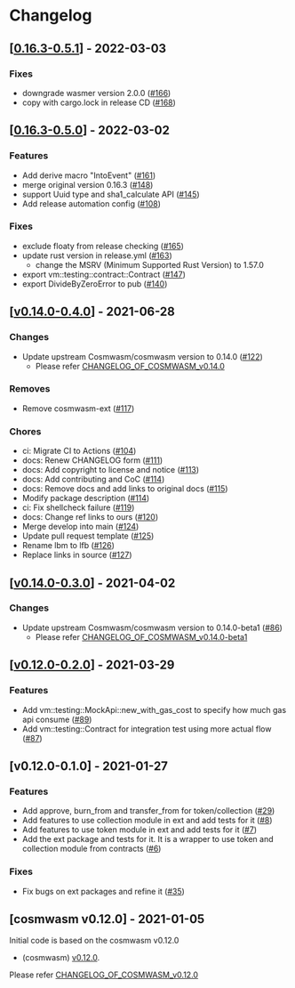 # Changelog


## [[0.16.3-0.5.1](https://github.com/line/cosmwasm/compare/v0.16.3-0.5.0...0.16.3-0.5.1)] - 2022-03-03

### Fixes

* downgrade wasmer version 2.0.0 ([#166](https://github.com/line/cosmwasm/issues/166))
* copy with cargo.lock in release CD ([#168](https://github.com/line/cosmwasm/pull/168))

## [[0.16.3-0.5.0](https://github.com/line/cosmwasm/compare/v0.14.0-0.4.0...0.16.3-0.5.0)] - 2022-03-02

### Features

* Add derive macro "IntoEvent" ([#161](https://github.com/line/cosmwasm/pull/161))
* merge original version 0.16.3 ([#148](https://github.com/line/cosmwasm/pull/148))
* support Uuid type and sha1_calculate API ([#145](https://github.com/line/cosmwasm/pull/145))
* Add release automation config ([#108](https://github.com/line/cosmwasm/pull/108))

### Fixes

* exclude floaty from release checking ([#165](https://github.com/line/cosmwasm/pull/165))
* update rust version in release.yml ([#163](https://github.com/line/cosmwasm/pull/163))
   - change the MSRV (Minimum Supported Rust Version) to 1.57.0
* export vm::testing::contract::Contract ([#147](https://github.com/line/cosmwasm/pull/147))
* export DivideByZeroError to pub ([#140](https://github.com/line/cosmwasm/pull/140))

## [[v0.14.0-0.4.0](https://github.com/line/cosmwasm/compare/v0.14.0-0.3.0...v0.14.0-0.4.0)] - 2021-06-28

### Changes

* Update upstream Cosmwasm/cosmwasm version to 0.14.0 ([#122](https://github.com/line/cosmwasm/pull/122))
  - Please refer [CHANGELOG_OF_COSMWASM_v0.14.0](https://github.com/CosmWasm/cosmwasm/blob/v0.14.0/CHANGELOG.md)

### Removes
* Remove cosmwasm-ext ([#117](https://github.com/line/cosmwasm/pull/117))

### Chores

* ci: Migrate CI to Actions ([#104](https://github.com/line/cosmwasm/pull/104))
* docs: Renew CHANGELOG form ([#111](https://github.com/line/cosmwasm/pull/111))
* docs: Add copyright to license and notice ([#113](https://github.com/line/cosmwasm/pull/113))
* docs: Add contributing and CoC ([#114](https://github.com/line/cosmwasm/pull/114))
* docs: Remove docs and add links to original docs ([#115](https://github.com/line/cosmwasm/pull/115))
* Modify package description ([#114](https://github.com/line/cosmwasm/pull/114))
* ci: Fix shellcheck failure ([#119](https://github.com/line/cosmwasm/pull/119))
* docs: Change ref links to ours ([#120](https://github.com/line/cosmwasm/pull/120))
* Merge develop into main ([#124](https://github.com/line/cosmwasm/pull/124))
* Update pull request template ([#125](https://github.com/line/cosmwasm/pull/125))
* Rename lbm to lfb ([#126](https://github.com/line/cosmwasm/pull/126))
* Replace links in source ([#127](https://github.com/line/cosmwasm/pull/127))

## [[v0.14.0-0.3.0](https://github.com/line/cosmwasm/compare/v0.12.0-0.2.0...v0.14.0-0.3.0)] - 2021-04-02

### Changes

* Update upstream Cosmwasm/cosmwasm version to 0.14.0-beta1 ([#86](https://github.com/line/cosmwasm/issues/86))
  - Please refer [CHANGELOG_OF_COSMWASM_v0.14.0-beta1](https://github.com/CosmWasm/cosmwasm/blob/v0.14.0-beta1/CHANGELOG.md)


## [[v0.12.0-0.2.0](https://github.com/line/cosmwasm/compare/v0.12.0-0.1.0...v0.12.0-0.2.0)] - 2021-03-29

### Features

* Add vm::testing::MockApi::new_with_gas_cost to specify how much gas api consume ([#89](https://github.com/line/cosmwasm/issues/89))
* Add vm::testing::Contract for integration test using more actual flow ([#87](https://github.com/line/cosmwasm/issues/87))


## [v0.12.0-0.1.0] - 2021-01-27

### Features

* Add approve, burn_from and transfer_from for token/collection ([#29](https://github.com/line/cosmwasm/issues/29))
* Add features to use collection module in ext and add tests for it ([#8](https://github.com/line/cosmwasm/issues/8))
* Add features to use token module in ext and add tests for it ([#7](https://github.com/line/cosmwasm/issues/7))
* Add the ext package and tests for it. It is a wrapper to use token and collection module from contracts ([#6](https://github.com/line/cosmwasm/issues/6))

### Fixes

* Fix bugs on ext packages and refine it ([#35](https://github.com/line/cosmwasm/issues/35))

## [cosmwasm v0.12.0] - 2021-01-05
Initial code is based on the cosmwasm v0.12.0

* (cosmwasm) [v0.12.0](https://github.com/CosmWasm/cosmwasm/releases/tag/v0.12.0).

Please refer [CHANGELOG_OF_COSMWASM_v0.12.0](https://github.com/CosmWasm/cosmwasm/releases?after=v0.12.0)
